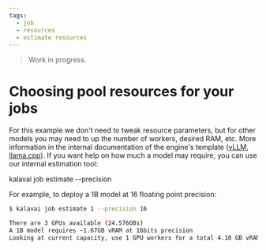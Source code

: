 ```yaml
---
tags:
  - job
  - resources
  - estimate resources
---
```


> Work in progress.

# Choosing pool resources for your jobs

For this example we don't need to tweak resource parameters, but for other models you may need to up the number of workers, desired RAM, etc. More information in the internal documentation of the engine's template ([vLLM](https://github.com/kalavai-net/kalavai-client/tree/main/templates/vllm), [llama.cpp](https://github.com/kalavai-net/kalavai-client/tree/main/templates/llamacpp)). If you want help on how much a model may require, you can use our internal estimation tool:

kalavai job estimate <number of billion of parameters> --precision <precision>

For example, to deploy a 1B model at 16 floating point precision:

```bash
$ kalavai job estimate 1 --precision 16

There are 3 GPUs available (24.576GBs) 
A 1B model requires ~1.67GB vRAM at 16bits precision
Looking at current capacity, use 1 GPU workers for a total 4.10 GB vRAM
```
